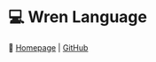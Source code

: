# :computer: Wren Language

:link: [Homepage](https://wren.io/) | [GitHub](https://github.com/wren-lang/wren)
